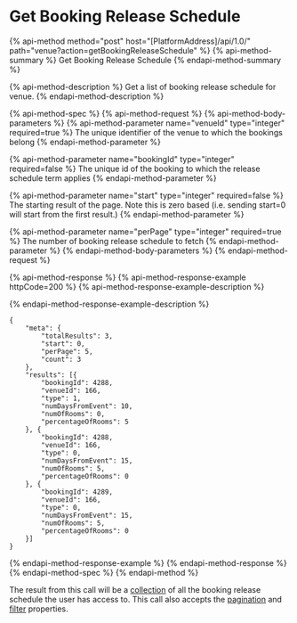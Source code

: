 # Get Booking Release Schedule

{% api-method method="post" host="\[PlatformAddress\]/api/1.0/" path="venue?action=getBookingReleaseSchedule" %}
{% api-method-summary %}
Get Booking Release Schedule
{% endapi-method-summary %}

{% api-method-description %}
Get a list of booking release schedule for venue.
{% endapi-method-description %}

{% api-method-spec %}
{% api-method-request %}
{% api-method-body-parameters %}
{% api-method-parameter name="venueId" type="integer" required=true %}
The unique identifier of the venue to which the bookings belong
{% endapi-method-parameter %}

{% api-method-parameter name="bookingId" type="integer" required=false %}
The unique id of the booking to which the release schedule term applies
{% endapi-method-parameter %}

{% api-method-parameter name="start" type="integer" required=false %}
The starting result of the page. Note this is zero based \(i.e. sending start=0 will start from the first result.\)
{% endapi-method-parameter %}

{% api-method-parameter name="perPage" type="integer" required=true %}
The number of booking release schedule to fetch
{% endapi-method-parameter %}
{% endapi-method-body-parameters %}
{% endapi-method-request %}

{% api-method-response %}
{% api-method-response-example httpCode=200 %}
{% api-method-response-example-description %}

{% endapi-method-response-example-description %}

```text
{
    "meta": {
        "totalResults": 3,
        "start": 0,
        "perPage": 5,
        "count": 3
    },
    "results": [{
        "bookingId": 4288,
        "venueId": 166,
        "type": 1,
        "numDaysFromEvent": 10,
        "numOfRooms": 0,
        "percentageOfRooms": 5
    }, {
        "bookingId": 4288,
        "venueId": 166,
        "type": 0,
        "numDaysFromEvent": 15,
        "numOfRooms": 5,
        "percentageOfRooms": 0
    }, {
        "bookingId": 4289,
        "venueId": 166,
        "type": 0,
        "numDaysFromEvent": 15,
        "numOfRooms": 5,
        "percentageOfRooms": 0
    }]
}
```
{% endapi-method-response-example %}
{% endapi-method-response %}
{% endapi-method-spec %}
{% endapi-method %}

The result from this call will be a [collection](../getting-started/interpreting-the-response/collections.md) of all the booking release schedule the user has access to. This call also accepts the [pagination](../getting-started/interpreting-the-response/pagination.md) and [filter](../getting-started/interpreting-the-response/filtering.md) properties.